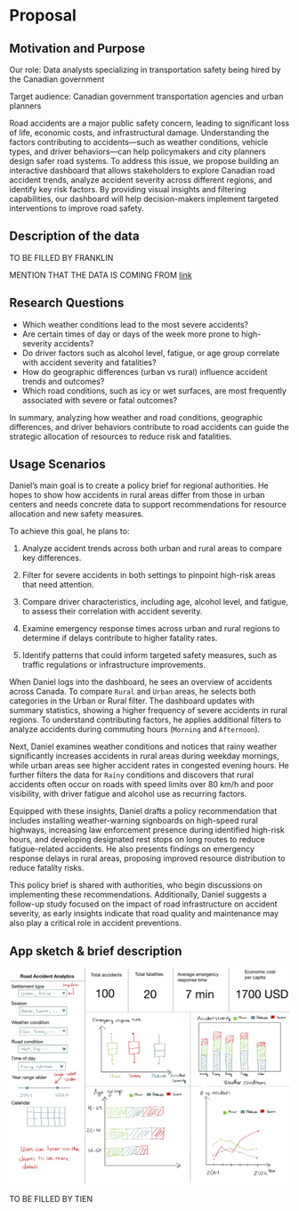 # Proposal

## Motivation and Purpose

Our role: Data analysts specializing in transportation safety being hired by the Canadian government

Target audience: Canadian government transportation agencies and urban planners

Road accidents are a major public safety concern, leading to significant loss of life, economic costs, and infrastructural damage. Understanding the factors contributing to accidents—such as weather conditions, vehicle types, and driver behaviors—can help policymakers and city planners design safer road systems. To address this issue, we propose building an interactive dashboard that allows stakeholders to explore Canadian road accident trends, analyze accident severity across different regions, and identify key risk factors. By providing visual insights and filtering capabilities, our dashboard will help decision-makers implement targeted interventions to improve road safety.

## Description of the data

TO BE FILLED BY FRANKLIN

MENTION THAT THE DATA IS COMING FROM [link](https://www.kaggle.com/datasets/ankushpanday1/global-road-accidents-dataset)

## Research Questions

- Which weather conditions lead to the most severe accidents?
- Are certain times of day or days of the week more prone to high-severity accidents?
- Do driver factors such as alcohol level, fatigue, or age group correlate with accident severity and fatalities?
- How do geographic differences (urban vs rural) influence accident trends and outcomes?
- Which road conditions, such as icy or wet surfaces, are most frequently associated with severe or fatal outcomes?

In summary, analyzing how weather and road conditions, geographic differences, and driver behaviors contribute to road accidents can guide the strategic allocation of resources to reduce risk and fatalities.

## Usage Scenarios

Daniel’s main goal is to create a policy brief for regional authorities. He hopes to show how accidents in rural areas differ from those in urban centers and needs concrete data to support recommendations for resource allocation and new safety measures.

To achieve this goal, he plans to:

1. Analyze accident trends across both urban and rural areas to compare key differences.

2. Filter for severe accidents in both settings to pinpoint high-risk areas that need attention.

3. Compare driver characteristics, including age, alcohol level, and fatigue, to assess their correlation with accident severity.

4. Examine emergency response times across urban and rural regions to determine if delays contribute to higher fatality rates.

5. Identify patterns that could inform targeted safety measures, such as traffic regulations or infrastructure improvements.

When Daniel logs into the dashboard, he sees an overview of accidents across Canada. To compare `Rural` and `Urban` areas, he selects both categories in the Urban or Rural filter. The dashboard updates with summary statistics, showing a higher frequency of severe accidents in rural regions. To understand contributing factors, he applies additional filters to analyze accidents during commuting hours (`Morning` and `Afternoon`).

Next, Daniel examines weather conditions and notices that rainy weather significantly increases accidents in rural areas during weekday mornings, while urban areas see higher accident rates in congested evening hours. He further filters the data for `Rainy` conditions and discovers that rural accidents often occur on roads with speed limits over 80 km/h and poor visibility, with driver fatigue and alcohol use as recurring factors.

Equipped with these insights, Daniel drafts a policy recommendation that includes installing weather-warning signboards on high-speed rural highways, increasing law enforcement presence during identified high-risk hours, and developing designated rest stops on long routes to reduce fatigue-related accidents. He also presents findings on emergency response delays in rural areas, proposing improved resource distribution to reduce fatality risks.

This policy brief is shared with authorities, who begin discussions on implementing these recommendations. Additionally, Daniel suggests a follow-up study focused on the impact of road infrastructure on accident severity, as early insights indicate that road quality and maintenance may also play a critical role in accident preventions.

## App sketch & brief description

![app sketch](../img/sketch.png)

TO BE FILLED BY TIEN
